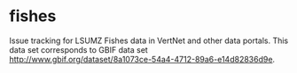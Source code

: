 # fishes
Issue tracking for LSUMZ Fishes data in VertNet and other data portals. This data set corresponds to GBIF data set http://www.gbif.org/dataset/8a1073ce-54a4-4712-89a6-e14d82836d9e.
